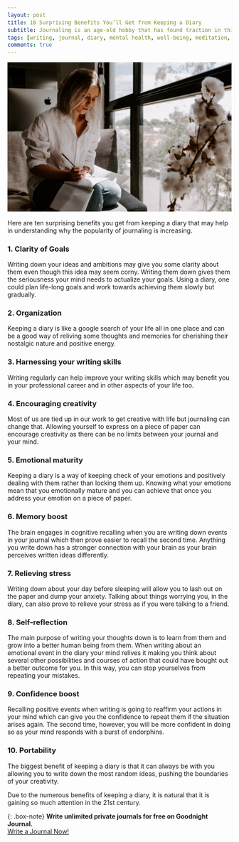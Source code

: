 ```yaml
---
layout: post
title: 10 Surprising Benefits You’ll Get from Keeping a Diary
subtitle: Journaling is an age-old hobby that has found traction in this modern world as more and more adults turn to it to deal with their emotions.
tags: [writing, journal, diary, mental health, well-being, meditation, benefits]
comments: true
---
```


![10 Surprising Benefits You’ll Get from Keeping a Diary](/img/post/10-Surprising-Benefits-You-will-Get-from-Keeping-a-Diary.jpg)

Here are ten surprising benefits you get from keeping a diary that may help in understanding why the popularity of journaling is increasing. 

<h3>1. Clarity of Goals</h3>
Writing down your ideas and ambitions may give you some clarity about them even though this idea may seem corny. Writing them down gives them the seriousness your mind needs to actualize your goals. Using a diary, one could plan life-long goals and work towards achieving them slowly but gradually.

<h3>2. Organization</h3>
Keeping a diary is like a google search of your life all in one place and can be a good way of reliving some thoughts and memories for cherishing their nostalgic nature and positive energy. 

<h3>3. Harnessing your writing skills</h3>
Writing regularly can help improve your writing skills which may benefit you in your professional career and in other aspects of your life too. 

<h3>4. Encouraging creativity</h3>
Most of us are tied up in our work to get creative with life but journaling can change that. Allowing yourself to express on a piece of paper can encourage creativity as there can be no limits between your journal and your mind. 

<h3>5. Emotional maturity</h3>
Keeping a diary is a way of keeping check of your emotions and positively dealing with them rather than locking them up. Knowing what your emotions mean that you emotionally mature and you can achieve that once you address your emotion on a piece of paper. 

<h3>6. Memory boost</h3>
The brain engages in cognitive recalling when you are writing down events in your journal which then prove easier to recall the second time. Anything you write down has a stronger connection with your brain as your brain perceives written ideas differently.

<h3>7. Relieving stress</h3>
Writing down about your day before sleeping will allow you to lash out on the paper and dump your anxiety. Talking about things worrying you, in the diary, can also prove to relieve your stress as if you were talking to a friend. 

<h3>8. Self-reflection</h3>
The main purpose of writing your thoughts down is to learn from them and grow into a better human being from them. When writing about an emotional event in the diary your mind relives it making you think about several other possibilities and courses of action that could have bought out a better outcome for you. In this way, you can stop yourselves from repeating your mistakes. 

<h3>9. Confidence boost</h3>
Recalling positive events when writing is going to reaffirm your actions in your mind which can give you the confidence to repeat them if the situation arises again. The second time, however, you will be more confident in doing so as your mind responds with a burst of endorphins. 

<h3>10. Portability</h3>
The biggest benefit of keeping a diary is that it can always be with you allowing you to write down the most random ideas, pushing the boundaries of your creativity. 

Due to the numerous benefits of keeping a diary, it is natural that it is gaining so much attention in the 21st century.


{: .box-note}
**Write unlimited private journals for free on Goodnight Journal.** <br /><a href="https://www.goodnightjournal.com">Write a Journal Now!</a>